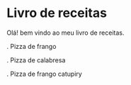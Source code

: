 # Livro de receitas

Olá! bem vindo ao meu livro de receitas.

. Pizza de frango

. Pizza de calabresa

. Pizza de frango catupiry



